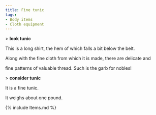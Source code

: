 ```yaml
---
title: Fine tunic
tags:
- Body items
- Cloth equipment
---
```


\> **look tunic**

This is a long shirt, the hem of which falls a bit below the belt.

Along with the fine cloth from which it is made, there are delicate and

fine patterns of valuable thread. Such is the garb for nobles!

\> **consider tunic**

It is a fine tunic.

It weighs about one pound.

{% include Items.md %}
